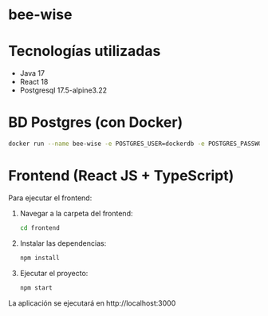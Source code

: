 # bee-wise

# Tecnologías utilizadas

* Java 17
* React 18
* Postgresql 17.5-alpine3.22


# BD Postgres (con Docker)

``` bash
docker run --name bee-wise -e POSTGRES_USER=dockerdb -e POSTGRES_PASSWORD=beewise2025 -e POSTGRES_DB=bee-wise -p 5432:5432 -d postgres:17.5-alpine3.22 
```
# Frontend (React JS + TypeScript)

Para ejecutar el frontend:

1. Navegar a la carpeta del frontend:
   ```bash
   cd frontend
   ```

2. Instalar las dependencias:
   ```bash
   npm install
   ```

3. Ejecutar el proyecto:
   ```bash
   npm start
   ```

La aplicación se ejecutará en http://localhost:3000

